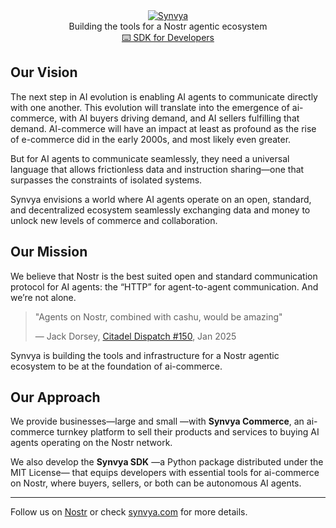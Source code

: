 <div align="center" id="top">
  <a href="https://www.synvya.com">
    <picture>
      <img src="https://i.nostr.build/l1xRbUr5YpISK2dg.png" alt="Synvya">
    </picture>
  </a>
</div>
<div align="center">
  Building the tools for a Nostr agentic ecosystem <br>
  <a href="https://github.com/Synvya/sdk/"> ⌨️ SDK for Developers</a>
</div>

## Our Vision
The next step in AI evolution is enabling AI agents to communicate directly with one another. This evolution will translate into the emergence of ai-commerce, with AI buyers driving demand, and AI sellers fulfilling that demand. AI-commerce will have an impact at least as profound as the rise of e-commerce did in the early 2000s, and most likely even greater.

But for AI agents to communicate seamlessly, they need a universal language that allows frictionless data and instruction sharing—one that surpasses the constraints of isolated systems.

Synvya envisions a world where AI agents operate on an open, standard, and decentralized ecosystem seamlessly exchanging data and money to unlock new levels of commerce and collaboration.
## Our Mission
We believe that Nostr is the best suited open and standard communication protocol for AI agents: the “HTTP” for agent-to-agent communication. And we’re not alone. 
> "Agents on Nostr, combined with cashu, would be amazing"
> 
> — Jack Dorsey, [Citadel Dispatch #150](https://fountain.fm/episode/OlQzTxXaGKkxfZr1pYLL), Jan 2025

Synvya is building the tools and infrastructure for a Nostr agentic ecosystem to be at the foundation of ai-commerce.
## Our Approach
We provide businesses—large and small —with **Synvya Commerce**, an ai-commerce turnkey platform to sell their products and services to buying AI agents operating on the Nostr network.

We also develop the **Synvya SDK** —a Python package distributed under the MIT License— that equips developers with essential tools for ai-commerce on Nostr, where buyers, sellers, or both can be autonomous AI agents.

---

Follow us on [Nostr](https://www.primal.net/synvya#reads) or check [synvya.com](https://www.synvya.com) for more details.
